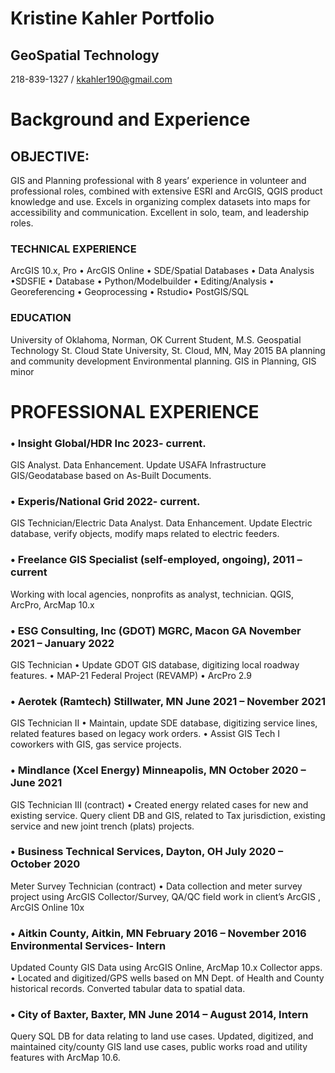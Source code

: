 # Kristine Kahler Portfolio
## GeoSpatial Technology 
218-839-1327 / kkahler190@gmail.com

# Background and Experience
## OBJECTIVE: 
GIS and Planning professional with 8 years’ experience in volunteer and professional roles, combined with extensive ESRI and ArcGIS, QGIS product knowledge and use. Excels in organizing complex datasets into maps for accessibility and communication. Excellent in solo, team, and leadership roles. 
### TECHNICAL EXPERIENCE
ArcGIS 10.x, Pro • ArcGIS Online • SDE/Spatial Databases • Data Analysis •SDSFIE • Database • Python/Modelbuilder • Editing/Analysis • Georeferencing • Geoprocessing • Rstudio• PostGIS/SQL
### EDUCATION 
University of Oklahoma, Norman, OK
Current Student, M.S. Geospatial Technology
St. Cloud State University, St. Cloud, MN, 
May 2015 BA planning and community development Environmental planning. GIS in Planning, GIS minor 
# PROFESSIONAL EXPERIENCE
### • Insight Global/HDR Inc 2023- current. 
GIS Analyst. Data Enhancement.  Update USAFA Infrastructure GIS/Geodatabase based on As-Built Documents. 
### • Experis/National Grid 2022- current. 
GIS Technician/Electric Data Analyst. Data Enhancement.  Update Electric database, verify objects, modify maps related to electric feeders. 
### • Freelance GIS Specialist (self-employed, ongoing), 2011 – current 
Working with local agencies, nonprofits as analyst, technician. QGIS, ArcPro, ArcMap 10.x
### • ESG Consulting, Inc (GDOT) MGRC, Macon GA November 2021 – January 2022
 GIS Technician • Update GDOT GIS database, digitizing local roadway features. • MAP-21 Federal Project (REVAMP) • ArcPro 2.9 
### • Aerotek (Ramtech) Stillwater, MN June 2021 – November 2021 
GIS Technician II • Maintain, update SDE database, digitizing service lines, related features based on legacy work orders. • Assist GIS Tech I coworkers with GIS, gas service projects. 
### • Mindlance (Xcel Energy) Minneapolis, MN October 2020 – June 2021 
GIS Technician III (contract) • Created energy related cases for new and existing service. Query client DB and GIS, related to Tax jurisdiction, existing service and new joint trench (plats) projects. 
### • Business Technical Services, Dayton, OH July 2020 – October 2020 
Meter Survey Technician (contract) • Data collection and meter survey project using ArcGIS Collector/Survey, QA/QC field work in client’s ArcGIS , ArcGIS Online 10x 
### • Aitkin County, Aitkin, MN February 2016 – November 2016 Environmental Services- Intern 
 Updated County GIS Data using ArcGIS Online, ArcMap 10.x Collector apps. • Located and digitized/GPS wells based on MN Dept. of Health and County historical records. Converted tabular data to spatial data. 
### • City of Baxter, Baxter, MN June 2014 – August 2014, Intern 
Query SQL DB for data relating to land use cases. Updated, digitized, and maintained city/county GIS land use cases, public works road and utility features with ArcMap 10.6.
